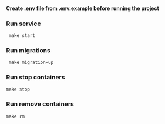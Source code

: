 #### Create .env file from .env.example before running the project

### Run service
```
 make start
```

### Run migrations
```
 make migration-up
```

### Run stop containers
```
make stop
```

### Run remove containers
```
make rm
```